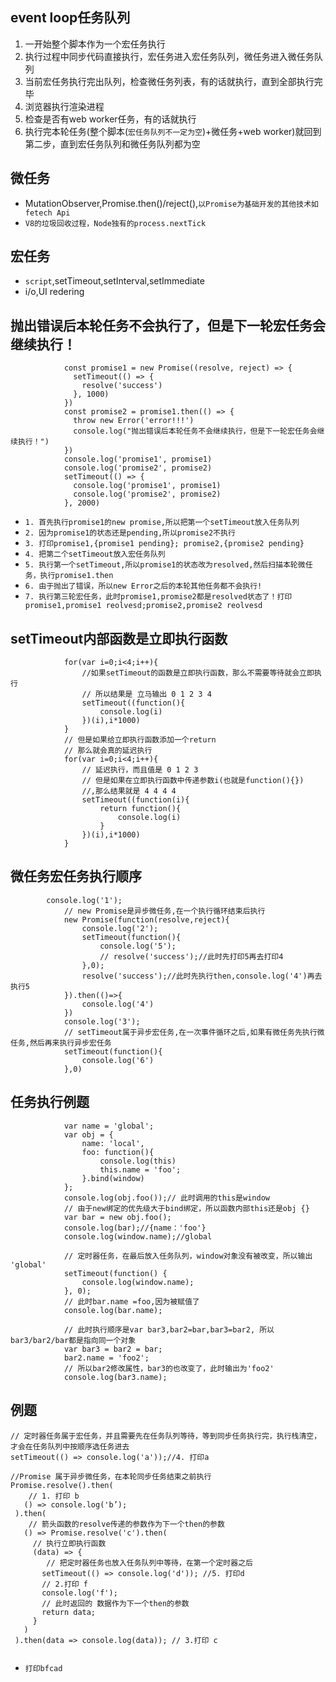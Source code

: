 ## event loop任务队列
1. 一开始整个脚本作为一个宏任务执行
2. 执行过程中同步代码直接执行，宏任务进入宏任务队列，微任务进入微任务队列
3. 当前宏任务执行完出队列，检查微任务列表，有的话就执行，直到全部执行完毕
4. 浏览器执行渲染进程
5. 检查是否有web worker任务，有的话就执行
6. 执行完本轮任务(整个脚本(`宏任务队列不一定为空`)+微任务+web worker)就回到第二步，直到宏任务队列和微任务队列都为空

## 微任务
* MutationObserver,Promise.then()/reject(),`以Promise为基础开发的其他技术如fetech Api`
* `V8的垃圾回收过程，Node独有的process.nextTick`

## 宏任务
* `script`,setTimeout,setInterval,setImmediate
* i/o,UI redering

## 抛出错误后本轮任务不会执行了，但是下一轮宏任务会继续执行！
```
			const promise1 = new Promise((resolve, reject) => {
			  setTimeout(() => {
				resolve('success')
			  }, 1000)
			})
			const promise2 = promise1.then(() => {
			  throw new Error('error!!!')
			  console.log("抛出错误后本轮任务不会继续执行，但是下一轮宏任务会继续执行！")
			})
			console.log('promise1', promise1)
			console.log('promise2', promise2)
			setTimeout(() => {
			  console.log('promise1', promise1)
			  console.log('promise2', promise2)
			}, 2000)
```
* `1. 首先执行promise1的new promise,所以把第一个setTimeout放入任务队列`
* `2. 因为promise1的状态还是pending,所以promise2不执行`
* `3. 打印promise1,{promise1 pending}; promise2,{promise2 pending}`
* `4. 把第二个setTimeout放入宏任务队列`
* `5. 执行第一个setTimeout,所以promise1的状态改为resolved,然后扫描本轮微任务，执行promise1.then`
* `6. 由于抛出了错误，所以new Error之后的本轮其他任务都不会执行!`
* `7. 执行第三轮宏任务，此时promise1,promise2都是resolved状态了！打印promise1,promise1 reolvesd;promise2,promise2 reolvesd`

## setTimeout内部函数是立即执行函数
```
			for(var i=0;i<4;i++){
				//如果setTimeout的函数是立即执行函数，那么不需要等待就会立即执行
				// 所以结果是 立马输出 0 1 2 3 4
				setTimeout((function(){
					console.log(i)
				})(i),i*1000)
			}
			// 但是如果给立即执行函数添加一个return
			// 那么就会真的延迟执行
			for(var i=0;i<4;i++){
				// 延迟执行，而且值是 0 1 2 3
				// 但是如果在立即执行函数中传递参数i(也就是function(){})
				//,那么结果就是 4 4 4 4
				setTimeout((function(i){
					return function(){
						console.log(i)
					}
				})(i),i*1000)
			}
```

## 微任务宏任务执行顺序
```
		console.log('1');
			// new Promise是异步微任务,在一个执行循环结束后执行
			new Promise(function(resolve,reject){
				console.log('2');
				setTimeout(function(){
					console.log('5');
					// resolve('success');//此时先打印5再去打印4
				},0);
				resolve('success');//此时先执行then,console.log('4')再去执行5
			}).then(()=>{
				console.log('4')
			})
			console.log('3');
			// setTimeout属于异步宏任务,在一次事件循环之后,如果有微任务先执行微任务,然后再来执行异步宏任务
			setTimeout(function(){
				console.log('6')
			},0)
```

## 任务执行例题
```
			var name = 'global';
			var obj = {
			    name: 'local',
			    foo: function(){
					console.log(this)
			        this.name = 'foo';
			    }.bind(window)
			};
			console.log(obj.foo());// 此时调用的this是window
			// 由于new绑定的优先级大于bind绑定，所以函数内部this还是obj {}
			var bar = new obj.foo();
			console.log(bar);//{name：'foo'}
			console.log(window.name);//global
			
			// 定时器任务，在最后放入任务队列，window对象没有被改变，所以输出 'global'
			setTimeout(function() {
			    console.log(window.name);
			}, 0);
			// 此时bar.name =foo,因为被赋值了
			console.log(bar.name);
			  
			// 此时执行顺序是var bar3,bar2=bar,bar3=bar2, 所以bar3/bar2/bar都是指向同一个对象
			var bar3 = bar2 = bar;
			bar2.name = 'foo2';
			// 所以bar2修改属性，bar3的也改变了，此时输出为'foo2'
			console.log(bar3.name);
```

## 例题
```
// 定时器任务属于宏任务，并且需要先在任务队列等待，等到同步任务执行完，执行栈清空，才会在任务队列中按顺序选任务进去
setTimeout(() => console.log('a'));//4. 打印a

//Promise 属于异步微任务，在本轮同步任务结束之前执行
Promise.resolve().then(
	// 1. 打印 b
   () => console.log('b’);
 ).then(
	// 箭头函数的resolve传递的参数作为下一个then的参数
   () => Promise.resolve('c').then(
	 // 执行立即执行函数
     (data) => {
		// 把定时器任务也放入任务队列中等待，在第一个定时器之后
       setTimeout(() => console.log('d')); //5. 打印d
	   // 2.打印 f
       console.log('f');
	   // 此时返回的 数据作为下一个then的参数
       return data;
     }
   )
 ).then(data => console.log(data)); // 3.打印 c
 
```
* `打印bfcad`